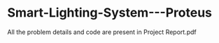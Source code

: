 # Smart-Lighting-System---Proteus
All the problem details and code are present in Project Report.pdf
